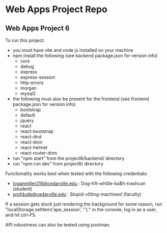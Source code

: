 # Web Apps Project Repo
## Web Apps Project 6

To run this project:
* you must have vite and node js installed on your machine
* npm install the following (see backend package.json for version info)
  * cors
  * debug
  * express
  * express-session
  * http-errors
  * morgan
  * mysql2
* the following must also be present for the frontend (see frontend package.json for version info)
  * bootstrap
  * default
  * jquery
  * react
  * react-bootstrap
  * react-dnd
  * react-dom
  * react-helmet
  * react-router-dom
* run "npm start" from the project6/backend/ directory
* run "npm run dev" from project6/ directory

Functionality works best when tested with the following credentials:
 - loganmiller216@cedarville.edu : Dog-h1t-wh0le-ba$h-trashcan (student)
 - profdude@cedarville.edu : Stupid-v0ting-machines! (faculty)

If a session gets stuck just rendering the background for some reason, run "localStorage.setItem('ape_session', '');" in the console, log in as a user, and hit ctrl-F5.

API robustness can also be tested using postman.
